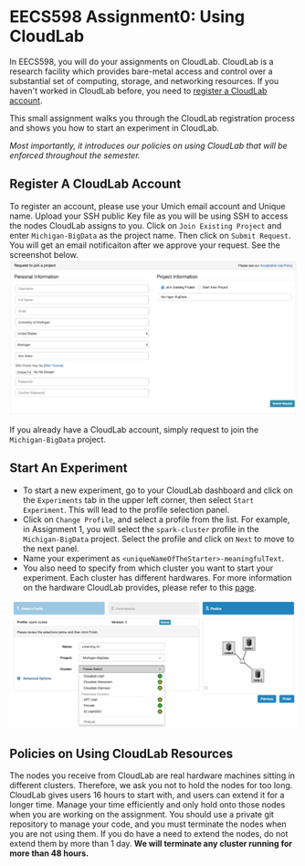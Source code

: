 # EECS598 Assignment0: Using CloudLab

In EECS598, you will do your assignments on CloudLab.
CloudLab is a research facility which provides bare-metal access and control over a substantial set of computing, storage, and networking resources.
If you haven't worked in CloudLab before, you need to [register a CloudLab account](https://cloudlab.us/signup.php).

This small assignment walks you through the CloudLab registration process and shows you how to start an experiment in CloudLab.

*Most importantly, it introduces our policies on using CloudLab that will be enforced throughout the semester.*

## Register A CloudLab Account

To register an account, please use your Umich email account and Unique name.
Upload your SSH public Key file as you will be using SSH to access the nodes CloudLab assigns to you.
Click on `Join Existing Project` and enter `Michigan-BigData` as the project name.
Then click on `Submit Request`.
You will get an email notificaiton after we approve your request.
See the screenshot below.
![Screenshot-Register](./register.png)

If you already have a CloudLab account, simply request to join the `Michigan-BigData` project.

## Start An Experiment

- To start a new experiment, go to your CloudLab dashboard and click on the `Experiments` tab in the upper left corner, then select `Start Experiment`. This will lead to the profile selection panel.
- Click on `Change Profile`, and select a profile from the list. For example, in Assignment 1, you will select the `spark-cluster` profile in the `Michigan-BigData` project. Select the profile and click on `Next` to move to the next panel.
- Name your experiment as `<uniqueNameOfTheStarter>-meaningfulText`.
- You also need to specify from which cluster you want to start your experiment. Each cluster has different hardwares. For more information on the hardware CloudLab provides, please refer to this [page](http://docs.cloudlab.us/hardware.html).

![Screenshot-SelectCluster](./cluster.png)

## Policies on Using CloudLab Resources

The nodes you receive from CloudLab are real hardware machines sitting in different clusters. Therefore, we ask you not to hold the nodes for too long. CloudLab gives users 16 hours to start with, and users can extend it for a longer time. Manage your time efficiently and only hold onto those nodes when you are working on the assignment. You should use a private git repository to manage your code, and you must terminate the nodes when you are not using them. If you do have a need to extend the nodes, do not extend them by more than 1 day. **We will terminate any cluster running for more than 48 hours.**
